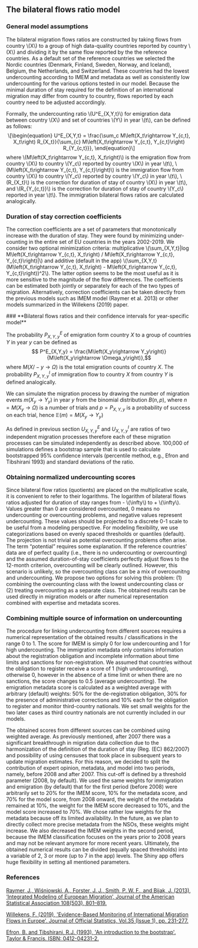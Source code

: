 ## **The bilateral flows ratio model**

### **General model assumptions**

<p>The bilateral migration flows ratios are constructed by taking flows from country <span class="math inline">\(X\)</span> to a group of high data-quality countries reported by country <span class="math inline">\(X\)</span> and dividing it by the same flow reported by the the reference countries. As a default set of the reference countries we selected the Nordic countries (Denmark, Finland, Sweden, Norway, and Iceland), Belgium, the Netherlands, and Switzerland. These countries had the lowest undercounting according to IMEM and metadata as well as consistently low undercounting for the various options tested in our model. Because the minimal duration of stay required for the definition of an international migration may differ from country to country, flows reported by each country need to be adjusted accordingly.</p>

<p>Formally, the undercounting ratio <span class="math inline">\(U^E_{X,Y,t}\)</span> for emigration data between country <span class="math inline">\(X\)</span> and set of countries <span class="math inline">\(Y\)</span> in year <span class="math inline">\(t\)</span>, can be defined as follows: <span class="math display">\[\begin{equation}
   U^E_{X,Y,t} = \frac{\sum_c M\left(X_t\rightarrow Y_{c,t}, X_t\right) R_{X_t}}{\sum_{c} M\left(X_t\rightarrow Y_{c,t}, Y_{c,t}\right) R_{Y_{c,t}}}, 
\end{equation}\]</span> where <span class="math inline">\(M\left(X_t\rightarrow Y_{c,t}, X_t\right)\)</span> is the emigration flow from country <span class="math inline">\(X\)</span> to country <span class="math inline">\(Y_c\)</span> reported by country <span class="math inline">\(X\)</span> in year <span class="math inline">\(t\)</span>, <span class="math inline">\(M\left(X_t\rightarrow Y_{c,t}, Y_{c,t}\right)\)</span> is the immigration flow from country <span class="math inline">\(X\)</span> to country <span class="math inline">\(Y_c\)</span> reported by country <span class="math inline">\(Y_c\)</span> in year <span class="math inline">\(t\)</span>, <span class="math inline">\(R_{X_t}\)</span> is the correction for duration of stay of country <span class="math inline">\(X\)</span> in year <span class="math inline">\(t\)</span>, and <span class="math inline">\(R_{Y_{c,t}}\)</span> is the correction for duration of stay of country <span class="math inline">\(Y_c\)</span> reported in year <span class="math inline">\(t\)</span>. The immigration bilateral flows ratios are calculated analogically.</p>

### **Duration of stay correction coefficients**
<div label ="duration">
<p>The correction coefficients are a set of parameters that monotonically increase with the duration of stay. They were found by minimizing under-counting in the entire set of EU countries in the years 2002-2019. We consider two optional minimization criteria: multiplicative <span class="math inline">\(\sum_{X,Y,t}|log M\left(X_t\rightarrow Y_{c,t}, X_t\right) / M\left(X_t\rightarrow Y_{c,t}, Y_{c,t}\right)|\)</span> and additive (default in the app) <span class="math inline">\(\sum_{X,Y,t} (M\left(X_t\rightarrow Y_{c,t}, X_t\right) - M\left(X_t\rightarrow Y_{c,t}, Y_{c,t}\right))^2\)</span>. The latter option seems to be the most useful as it is more sensitive to the magnitude of the flow differences. The coefficients can be estimated both jointly or separately for each of the two types of migration. Alternatively, correction coefficients can be taken directly from the previous models such as IMEM model (Raymer et al. 2013) or other models summarized in the Willekens (2019) paper.</p>
</div>
### **Bilateral flows ratios and their confidence intervals for year-specific model**

The probability $P^E_{X,Y,y}$ of emigration form country $X$ to a group of countries $Y$ in year $y$ can be defined as
$$ P^E_{X,Y,y} = \frac{M\left(X_y\rightarrow Y_y\right)}{M\left(X_y\rightarrow \Omega_y\right)},$$
where $M\left(X/-y\rightarrow \Omega\right)$ is the total emigration counts of country $X$. The probability $P^I_{X,Y,y}$ of immigration flow to country $X$ from country $Y$ is defined analogically. 

We can simulate the migration process by drawing the number of migration events $m\left(X_y\rightarrow Y_y\right)$ in year $y$ from the binomial distribution $B(n, p)$, where $n = M\left(X_y\rightarrow \Omega\right)$ is a number of trials and $p = P_{X,Y,y}$ is a probability of success on each trial, hence $\mathbb{E}(m) = M\left(X_y\rightarrow Y_y\right)$

As defined in previous section $U^E_{X,Y,y}$ and $U^I_{X,Y,y}$ are ratios of two independent migration processes therefore each of these migration processes can be simulated independently as described above. 100,000 of simulations defines a bootstrap sample that is used to calculate bootstrapped 95% confidence intervals (percentile method, e.g., Efron and Tibshirani 1993) and standard deviations of the ratio. 

### **Obtaining normalized undercounting scores**

<p>Since bilateral flow ratios (quotients) are placed on the multiplicative scale, it is convenient to refer to their logarithms. The logarithm of bilateral flows ratios adjusted for duration of stay ranges from - <span class="math inline">\(\infty\)</span> to + <span class="math inline">\(\infty\)</span>. Values greater than 0 are considered overcounted, 0 means no undercounting or overcounting problems, and negative values represent undercounting. These values should be projected to a discrete 0-1 scale to be useful from a modeling perspective. For modeling flexibility, we use categorizations based on evenly spaced thresholds or quantiles (default). The projection is not trivial as potential overcounting problems often arise. The term “potential” requires some explanation. If the reference countries’ data are of perfect quality (i.e., there is no undercounting or overcounting) and the assumed duration-of-stay coefficients perfectly adjust flows to the 12-month criterion, overcounting will be clearly outlined. However, this scenario is unlikely, so the overcounting class can be a mix of overcounitng and undercounting. We propose two options for solving this problem: (1) combining the overcounting class with the lowest undercounting class or (2) treating overcounting as a separate class. The obtained results can be used directly in migration models or after numerical representation combined with expertise and metadata scores.</p>

### **Combining multiple source of information on undercounting**

<p>The procedure for linking undercounting from different sources requires a numerical representation of the obtained results / classifications in the range 0 to 1. The score for IMEM is simply 0 for low undercounting and 1 for high undercounting. The immigration metadata only contains information about the registration obligation and incomplete information about time limits and sanctions for non-registration. We assumed that countries without the obligation to register receive a score of 1 (high undercounting), otherwise 0, however in the absence of a time limit or when there are no sanctions, the score changes to 0.5 (average undercounting). The emigration metadata score is calculated as a weighted average with arbitrary (default) weights: 50% for the de-registration obligation, 30% for the presence of administrative corrections and 10% each for the obligation to register and monitor third-country nationals. We set small weights for the two later cases as third country nationals are not currently included in our models.</p>

<p>The obtained scores from different sources can be combined using weighted average. As previously mentioned, after 2007 there was a significant breakthrough in migration data collection due to the harmonization of the definition of the duration of stay (Reg. (EC) 862/2007) and possibility of using censuses that took place in subsequent years to update migration estimates. For this reason, we decided to split the contribution of expert opinion, metadata, and model into two periods, namely, before 2008 and after 2007. This cut-off is defined by a threshold parameter (2008, by default). We used the same weights for immigration and emigration (by default) that for the first period (before 2008) were arbitrarily set to 20% for the IMEM score, 10% for the metadata score, and 70% for the model score, from 2008 onward, the weight of the metadata remained at 10%, the weight for the IMEM score decreased to 10%, and the model score increased to 70%. We chose rather low weights for the metadata because off its limited availability. In the future, as we plan to directly collect more precise metadata from the NSOs, these weights might increase. We also decreased the IMEM weights in the second period, because the IMEM classification focuses on the years prior to 2008 years and may not be relevant anymore for more recent years. Ultimately, the obtained numerical results can be divided (equally spaced thresholds) into a variable of 2, 3 or more (up to 7 in the app) levels. The Shiny app  offers huge flexibility in setting all mentioned parameters.</p>

### **References**

<a href="https://www.tandfonline.com/doi/abs/10.1080/01621459.2013.789435?journalCode=uasa20">Raymer, J., Wiśniowski, A., Forster, J. J., Smith, P. W. F., and Bijak, J. (2013), ‘Integrated Modeling of European Migration’, Journal of the American Statistical Association 108(503), 801–819.</a>

<a href="https://sciendo.com/article/10.2478/jos-2019-0011"> Willekens, F. (2019), 'Evidence-Based Monitoring of International Migration Flows in Europe'. Journal of Official Statistics, Vol.35 (Issue 1), pp. 231-277.</a>

<a href="https://books.google.de/books/about/An_Introduction_to_the_Bootstrap.html?id=gLlpIUxRntoC&redir_esc=y">Efron, B. and Tibshirani, R.J. (1993), 'An introduction to the bootstrap'. Taylor & Francis. ISBN: 0412-04231-2.</a>
